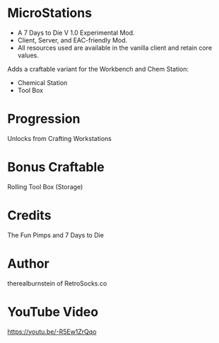 # MicroStations

* A 7 Days to Die V 1.0 Experimental Mod.
* Client, Server, and EAC-friendly Mod.
* All resources used are available in the vanilla client and retain core values.

Adds a craftable variant for the Workbench and Chem Station:
* Chemical Station
* Tool Box

# Progression
Unlocks from Crafting Workstations

# Bonus Craftable
Rolling Tool Box (Storage)

# Credits
The Fun Pimps and 7 Days to Die

# Author
therealburnstein of RetroSocks.co

# YouTube Video
https://youtu.be/-R5Ew1ZrQqo
